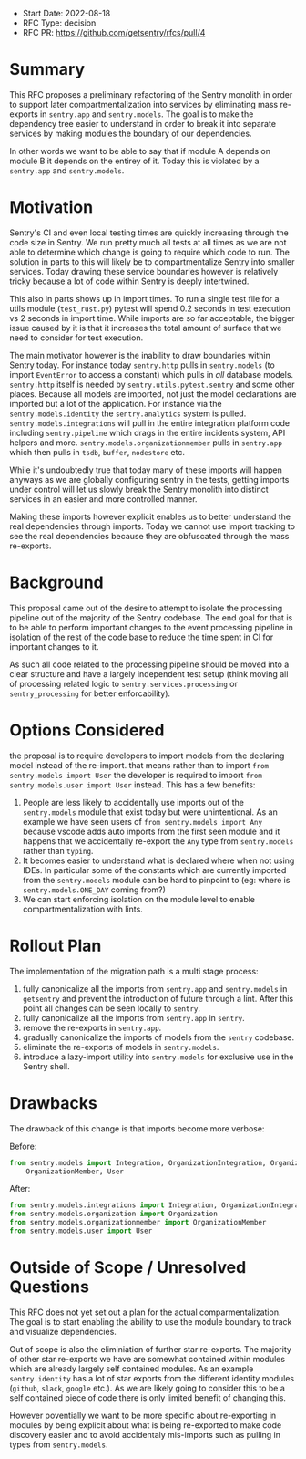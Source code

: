 * Start Date: 2022-08-18
* RFC Type: decision
* RFC PR: https://github.com/getsentry/rfcs/pull/4

# Summary

This RFC proposes a preliminary refactoring of the Sentry monolith in order
to support later compartmentalization into services by eliminating mass
re-exports in `sentry.app` and `sentry.models`.  The goal is to make the
dependency tree easier to understand in order to break it into separate
services by making modules the boundary of our dependencies.

In other words we want to be able to say that if module A depends on module B
it depends on the entirey of it.  Today this is violated by a `sentry.app`
and `sentry.models`.

# Motivation

Sentry's CI and even local testing times are quickly increasing through the
code size in Sentry.  We run pretty much all tests at all times as we are not
able to determine which change is going to require which code to run.  The
solution in parts to this will likely be to compartmentalize Sentry into smaller
services.  Today drawing these service boundaries however is relatively tricky
because a lot of code within Sentry is deeply intertwined.

This also in parts shows up in import times.  To run a single test file for a
utils module (`test_rust.py`) pytest will spend 0.2 seconds in test execution vs
2 seconds in import time.  While imports are so far acceptable, the bigger issue
caused by it is that it increases the total amount of surface that we need to
consider for test execution.

The main motivator however is the inability to draw boundaries within Sentry
today.  For instance today `sentry.http` pulls in `sentry.models` (to import
`EventError` to access a constant) which pulls in _all_ database models.
`sentry.http` itself is needed by `sentry.utils.pytest.sentry` and some other
places.  Because all models are imported, not just the model declarations are
imported but a lot of the application.  For instance via the
`sentry.models.identity` the `sentry.analytics` system is pulled.
`sentry.models.integrations` will pull in the entire integration platform code
including `sentry.pipeline` which drags in the entire incidents system, API
helpers and more.  `sentry.models.organizationmember` pulls in `sentry.app`
which then pulls in `tsdb`, `buffer`, `nodestore` etc.

While it's undoubtedly true that today many of these imports will happen anyways
as we are globally configuring sentry in the tests, getting imports under control
will let us slowly break the Sentry monolith into distinct services in an easier
and more controlled manner.

Making these imports however explicit enables us to better understand the real
dependencies through imports.  Today we cannot use import tracking to see the
real dependencies because they are obfuscated through the mass re-exports.

# Background

This proposal came out of the desire to attempt to isolate the processing
pipeline out of the majority of the Sentry codebase.  The end goal for that is
to be able to perform important changes to the event processing pipeline in
isolation of the rest of the code base to reduce the time spent in CI for
important changes to it.

As such all code related to the processing pipeline should be moved into a clear
structure and have a largely independent test setup (think moving all of processing
related logic to `sentry.services.processing` or `sentry_processing` for better
enforcability).

# Options Considered

the proposal is to require developers to import models from the declaring model
instead of the re-import.  that means rather than to import
`from sentry.models import User` the developer is required to import
`from sentry.models.user import User` instead.  This has a few benefits:

1. People are less likely to accidentally use imports out of the `sentry.models`
  module that exist today but were unintentional.  As an example we have seen
  users of `from sentry.models import Any` because vscode adds auto imports from
  the first seen module and it happens that we accidentally re-export the `Any`
  type from `sentry.models` rather than `typing`.
2. It becomes easier to understand what is declared where when not using IDEs.
  In particular some of the constants which are currently imported from the
  `sentry.models` module can be hard to pinpoint to (eg: where is `sentry.models.ONE_DAY`
  coming from?)
3. We can start enforcing isolation on the module level to enable 
  compartmentalization with lints.

# Rollout Plan

The implementation of the migration path is a multi stage process:

1. fully canonicalize all the imports from `sentry.app` and `sentry.models`
   in `getsentry` and prevent the introduction of future through a lint.  After
   this point all changes can be seen locally to `sentry`.
2. fully canonicalize all the imports from `sentry.app` in `sentry`.
3. remove the re-exports in `sentry.app`.
4. gradually canonicalize the imports of models from the `sentry` codebase.
5. eliminate the re-exports of models in `sentry.models`.
6. introduce a lazy-import utility into `sentry.models` for exclusive use in the
   Sentry shell.

# Drawbacks

The drawback of this change is that imports become more verbose:

Before:

```python
from sentry.models import Integration, OrganizationIntegration, Organization, \
    OrganizationMember, User
```

After:

```python
from sentry.models.integrations import Integration, OrganizationIntegration
from sentry.models.organization import Organization
from sentry.models.organizationmember import OrganizationMember
from sentry.models.user import User
```

# Outside of Scope / Unresolved Questions

This RFC does not yet set out a plan for the actual comparmentalization.  The goal
is to start enabling the ability to use the module boundary to track and visualize
dependencies.

Out of scope is also the eliminiation of further star re-exports.  The majority of
other star re-exports we have are somewhat contained within modules which are already
largely self contained modules.  As an example `sentry.identity` has a lot of star
exports from the different identity modules (`github`, `slack`, `google` etc.).  As
we are likely going to consider this to be a self contained piece of code there is
only limited benefit of changing this.

However poventially we want to be more specific about re-exporting in modules by
being explicit about what is being re-exported to make code discovery easier and to
avoid accidentaly mis-imports such as pulling in types from `sentry.models`.
